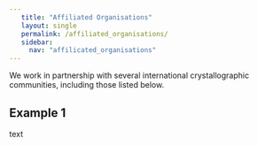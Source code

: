 ```yaml
---
   title: "Affiliated Organisations"
   layout: single
   permalink: /affiliated_organisations/
   sidebar:
     nav: "affilicated_organisations"
---
```



We work in partnership with several international crystallographic communities, including those listed below.

## Example 1

text